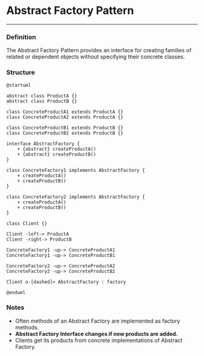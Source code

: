 # Abstract Factory Pattern

___

### Definition

The Abstract Factory Pattern provides an interface for creating families of related or dependent objects without
specifying their concrete classes.

### Structure

```puml
@startuml

abstract class ProductA {}
abstract class ProductB {}

class ConcreteProductA1 extends ProductA {}
class ConcreteProductA2 extends ProductA {}

class ConcreteProductB1 extends ProductB {}
class ConcreteProductB2 extends ProductB {}

interface AbstractFactory {
    + {abstract} createProductA()
    + {abstract} createProductB()
}

class ConcreteFactory1 implements AbstractFactory {
    + createProductA()
    + createProductB()
}

class ConcreteFactory2 implements AbstractFactory {
    + createProductA()
    + createProductB()
}

class Client {}

Client -left-> ProductA
Client -right-> ProductB

ConcreteFactory1 -up-> ConcreteProductA1
ConcreteFactory1 -up-> ConcreteProductB1

ConcreteFactory2 -up-> ConcreteProductA2
ConcreteFactory2 -up-> ConcreteProductB2

Client o-[dashed]> AbstractFactory : factory

@enduml
```

### Notes

- Often methods of an Abstract Factory are implemented as factory methods.
- **Abstract Factory Interface changes if new products are added.**
- Clients get its products from concrete implementations of Abstract Factory.